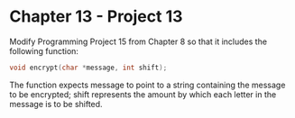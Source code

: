 # Chapter 13 - Project 13

Modify Programming Project 15 from Chapter 8 so that it includes the following
function:

```C
void encrypt(char *message, int shift);
```

The function expects message to point to a string containing the message to be
encrypted; shift represents the amount by which each letter in the message is to
be shifted. 
